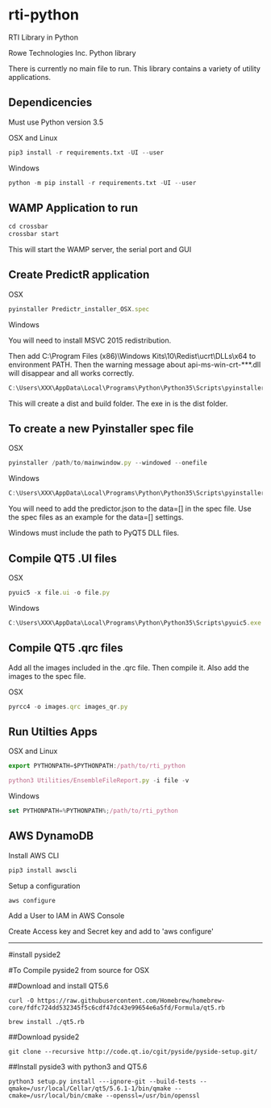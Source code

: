 # rti-python
RTI Library in Python


Rowe Technologies Inc. Python library

There is currently no main file to run.  This library contains a variety
of utility applications.

Dependicencies
------------

Must use Python version 3.5

OSX and Linux
```python
pip3 install -r requirements.txt -UI --user
```
 
 
Windows
```python
python -m pip install -r requirements.txt -UI --user
```

WAMP Application to run
-----------------------
```javascript
cd crossbar
crossbar start
```

This will start the WAMP server, the serial port and GUI





Create PredictR application
---------------------
OSX
```javascript
pyinstaller Predictr_installer_OSX.spec
```

Windows

You will need to install MSVC 2015 redistribution.


Then add C:\Program Files (x86)\Windows Kits\10\Redist\ucrt\DLLs\x64 to environment PATH. Then the warning message about api-ms-win-crt-***.dll will disappear and all works correctly.

```javascript
C:\Users\XXX\AppData\Local\Programs\Python\Python35\Scripts\pyinstaller.exe Predictr_installer_WIN.spec
```

This will create a dist and build folder.  The exe in is the dist folder.


To create a new Pyinstaller spec file
---------------------

OSX
```javascript
pyinstaller /path/to/mainwindow.py --windowed --onefile
```

Windows
```javascript
C:\Users\XXX\AppData\Local\Programs\Python\Python35\Scripts\pyinstaller.exe  --windowed --onefile --paths C:\Users\XXX\AppData\Roaming\Python\Python35\site-packages\PyQt5\Qt\bin /path/to/mainwindow.py
```

You will need to add the predictor.json to the data=[] in the spec file.
Use the spec files as an example for the data=[] settings.

Windows must include the path to PyQT5 DLL files.


Compile QT5 .UI files
---------------------
OSX
```javascript
pyuic5 -x file.ui -o file.py
```

Windows
```javascript
C:\Users\XXX\AppData\Local\Programs\Python\Python35\Scripts\pyuic5.exe -x file.ui -o file.py
```

Compile QT5 .qrc files
------------------------
Add all the images included in the .qrc file.  Then compile it.
Also add the images to the spec file.

OSX
```javascript
pyrcc4 -o images.qrc images_qr.py
```



Run Utilties Apps
----------------
OSX and Linux
```javascript
export PYTHONPATH=$PYTHONPATH:/path/to/rti_python

python3 Utilities/EnsembleFileReport.py -i file -v
```

Windows
```javascript
set PYTHONPATH=%PYTHONPATH%;/path/to/rti_python
```

AWS DynamoDB
----------------
Install AWS CLI

```javascript
pip3 install awscli
```

Setup a configuration

```javascript
aws configure
```

Add a User to IAM in AWS Console

Create Access key and Secret key and add to 'aws configure'


-------------
#install pyside2

#To Compile pyside2 from source for OSX

##Download and install QT5.6
```
curl -O https://raw.githubusercontent.com/Homebrew/homebrew-core/fdfc724dd532345f5c6cdf47dc43e99654e6a5fd/Formula/qt5.rb
```
```
brew install ./qt5.rb
```
##Download pyside2
```
git clone --recursive http://code.qt.io/cgit/pyside/pyside-setup.git/
```

##Install pyside3 with python3 and QT5.6
```
python3 setup.py install ---ignore-git --build-tests --qmake=/usr/local/Cellar/qt5/5.6.1-1/bin/qmake --cmake=/usr/local/bin/cmake --openssl=/usr/bin/openssl
```
